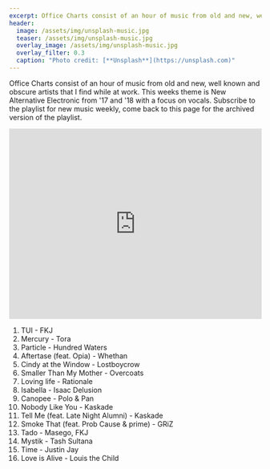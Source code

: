 ```yaml
---
excerpt: Office Charts consist of an hour of music from old and new, well known and obscure artists that I find while at work. This weeks theme is New Alternative Electronic from '17 and '18 with a focus on vocals. Subscribe to the playlist for new music weekly, come back to this page for the archived version of the playlist.
header:
  image: /assets/img/unsplash-music.jpg
  teaser: /assets/img/unsplash-music.jpg
  overlay_image: /assets/img/unsplash-music.jpg
  overlay_filter: 0.3
  caption: "Photo credit: [**Unsplash**](https://unsplash.com)"
---
```


Office Charts consist of an hour of music from old and new, well known and obscure artists that I find while at work. This weeks theme is New Alternative Electronic from '17 and '18 with a focus on vocals. Subscribe to the playlist for new music weekly, come back to this page for the archived version of the playlist.

<iframe src="https://open.spotify.com/embed/user/akrizae/playlist/4JXmqIIGRy6lK1R847qZt6" width="100%" height="380" frameborder="0" allowtransparency="true" allow="encrypted-media"></iframe>

1. TUI - FKJ
2. Mercury - Tora
3. Particle - Hundred Waters
4. Aftertase (feat. Opia) - Whethan
5. Cindy at the Window - Lostboycrow
6. Smaller Than My Mother - Overcoats
7. Loving life - Rationale
8. Isabella - Isaac Delusion
9. Canopee - Polo & Pan
10. Nobody Like You - Kaskade
11. Tell Me (feat. Late Night Alumni) - Kaskade
12. Smoke That (feat. Prob Cause & prime) - GRiZ
13. Tado - Masego, FKJ
14. Mystik - Tash Sultana
15. Time - Justin Jay
16. Love is Alive - Louis the Child

<span style="color:#eee; font-size:0px">
dj
edm
new music
pop music
electronic arts
electronic
house music
trance
dance music
edm music
electronic music
techno
techno music
trance music
electronica
edm concerts
club music
deep house music
best edm songs
electronic dance music
electric song
top edm songs
edm news
edm songs
electronic music festivals
edm dj
electronic music how to make
electronic music maker
electronic band
house music artists
best dance music
popular edm songs
best edm
electronic music genres
electronic music instruments
electronic musical instruments
electronic tuner
best house music
best electronic music
electronic music best
edm dance
electronic music artists
electronic musician
new edm music
top edm
new edm songs
dance electronic
electronica music
types of electronic music
electronic music types
techno dance
house music 2017
top electronic songs
electronic music 80s
80s electronic music
electronic music of the 80s
electronic music in the 80s
club dance music
house music songs
chill electronic music
history of electronic music
best electronic songs
electronic music history
electronic music awards
best edm music
electronic music producer
electronic music production
house music mix
90s electronic music
electronic music 90s
electronic music of the 90s
detroit house music
top edm songs 2016
reddit electronic music
electronic music magazine
techno djs
new electronic music
electronic music news
techno trance
techno dance music
top dance music
house music festival
electronic classical music
electronic music for studying
electronic study music
electronic genres
whats edm music
minimal music
electric track
electronic music software
electronic music machine
house music radio
music guide
electric violin music
electronic music blogs
electronic music youtube
edm hits
new dance music
edm tracks
new house music
techno music 2017
progressive house music
house music origins
popular electronic songs
electroacoustic music
what is electronic music
best edm songs 2016
french electronic music
house music genre
90s techno music
electronic music royalty free
music electronic
electronic music composers
electronic music composition
electronic music 2017
best techno music
underground house music
tech house music
instrumental electronic music
house music dance
dance electronic songs
top edm music
electronic music japan
popular edm
top house music
edm house
edm pop
electronic music japanese
top 10 edm songs
electronic music box
electronic music keyboard
free electronic music
electronic concerts
electronic music nyc
electric dance music
house music djs
top edm charts
latest edm songs
top electronic music
electronic music in germany
dance music genres
top edm tracks
electronic music documentary
edm electronic dance music
new edm tracks
edm dance music
edm styles
best new edm
play techno music
electronic music edm
latest edm
electronic music pad
mixing electronic music
electronic music player
house music download
create electronic music
electronic music creator
free techno music
free dance music
techno music download
electronic music download
trance music download
eletronic music
detroit electronic music
electronic music detroit
good techno music
house dance music
good electronic music
best new edm songs
electronic music guide
early electronic music
edm songs 2016
guide to electronic music
top edm hits
good edm music
edm house music
electronic music definition
electronic music equipment
piano electronic music
electronic music school
electronic music radio
free house music
how to produce electronic music
electronic music pioneers
top 10 edm
dance music production
electronic music chicago
electronic music store
indian electronic music
electronic music festival miami
experimental electronic music
electronic music videos
top techno music
best new electronic music
best electronic dance music
funky house music
electronic music bands
electronic dance music festivals
best dance electronic songs
techno music definition
best edm tracks
best edm 2016
electronic dance music artists
edm top 20
electronic music board
best electronic music software
dance music radio
dance music download
dj electronic music
electronic music dj
electronic music labels
electronic music boston
dance music charts
electronic music podcast
electronic music podcasts
electronic music concerts
electronic music radio stations
electronic music 70s
upbeat electronic music
70s electronic music
electronic music forum
house musik dj
jazz electronic music
electronic music jazz
most popular electronic songs
edm music songs
best new edm music
techno music history
dance electronic artists
best electronic music artists
best electronic music 2016
latest edm music
the best edm songs
edm singers
where to find new edm music
the best edm music
latest edm tracks
top new edm
edm 2016
popular electronic music
good edm
electronic music subgenres
top edm songs this week
electronic music origins
top new edm songs
electronic music stand
electronic music button
electronic music production software
electronic music production courses
electronic music with saxophone
electronic music book
electronic music classes
electronic music app
electronic music programs
electronic music studio
electronic music studios
electronic music houston
electronic music free download
house music production
handmade electronic music
electronic electronic
download house music
dj dance music
music techno
house music charts
electronic music charts
electronic music background
electronic background music
techno music festivals
top dance electronic songs
new techno music
play edm music
soft electronic music
trance dance music
history of electronic dance music
list of electronic music songs
electronic music groups
different types of electronic music
trance house music
listen to edm music
top edm songs right now
electronic music duos
electronic music styles
edm techno
electronic music 2016
popular edm songs 2016
first electronic music
electronic music production books
best electronic djs
electronic dance music school
free trance music
electronic music near me
techno bass music
edm electronic
electronic music theory
electronic music festivals near me
electronic music stream
top 10 electronic songs
electronic music nashville
alternative electronic music
electronic music party
electronic music vegas
electronic music websites
dance music festivals
new edm artists
techno electronic music
electronic music underground
orchestral electronic music
cool electronic music
electronic music songs
electronic music orchestra
electronic music reviews
new electronic songs
play electronic music
top 20 edm songs
electronic country music
happy electronic music
top ten edm songs
electronic trance music
what is electronic dance music
electronic music club
industrial house music
edm dance songs
slow electronic music
jungle electronic music
techno trance music
popular edm music
electronic songs 2016
top edm 2016
most popular edm
edm hits 2016
live electronic music
electron music
electronic music devices
electronic music samples
electronic music synthesizer
best software for making electronic music
electronic bass music
electronic music live setup
digital music composition
house music samples
electronic music record labels
dance music online
latest house music
house music online
the best electronic music
new trance music
house music mp3
electronic music events
electronic music with female vocals
electronics group
smooth electronic music
berlin electronic music
1980s electronic music
edm list
electronic music berlin
top 50 edm songs
electronic music festivals europe
electronic music terms
electronic music sites
edm music 2016
hottest of edm
electronic music examples
atmospheric electronic music
examples of electronic music
edm ranking
techno music radio
trance music app
electronic music course
electronic music college
electronic music on vinyl
electronic music vinyl
electronic music lessons
electronic music orlando
trance music radio
electronic music jobs
electronic music concerts nyc
old techno music
electronic music online
electronic music instruments names and pictures
electronic music art
dance music mp3
electronic composers
how to compose electronic music
electronic music mp3
electronic producer
electronic dance concert
dj edm music
electronic hits
electronic club music
electronic music albums
top edm songs now
electronic music shows
old electronic music
synth electronic music
edm songs list
1970s electronic music
electronic music 1970s
electronic music genre chart
australian electronic music
electronic music quotes
edm music charts
electronic dance music genres
90 techno music
hot edm songs
hot new edm
electronic music wiki
electronic music tutorial
soothing electronic music
electronic disco music
best electronic music albums
2000 electronic music
house music 2010
electronic music no words
80s electronic dance music
edm style music
hard electronic music
electronic music 1990s
analog electronic music
electronic music tools
electronic music t shirts
electronic music kit
best electronic music production software
electronic music history book
electronic musical
electronics for music
electronic music online course
electronic music gifts
electronic music degree
edm music stands for
electronic music contest
music theory for electronic music
hot edm
electronic beat music
electronic music sounds
electronic dance party
techno music online
musica electronica online
learn electronic music
electronic music project
trance music production
electronic music with guitar
electronic music poster
electronic dance music jobs
edm music sites
dj techno music
electronic focus music
best electronic music 80s
most popular electronic music
amsterdam electronic music
top 50 edm
listen to house music
electronic dance music events
house music 2011
edm music website
edm electronics
writing electronic music
new edm hits
electronic world music
trending edm songs
top 20 edm
electronic soundtracks
techno music app
electronic music 1960s
best party edm songs
electronic music 2007
top 10 edm songs 2016
electronic music new releases
best edm hits
electronic music 2012
dancing to electronic music
most popular edm songs 2016
electronic music 2015
edm rave music
current edm hits
electronic music timeline
best edm ever
techno music songs
dance and electronic music
electronic music 2014
music and electronics
top ten edm
best dance edm songs
play electronic dance music
cool electronic songs
edm music list
new electronic music releases
electronic music conference
old electronic songs
electronic music 60s
listen to electronic music
electronic music festivals canada
british electronic music
electronic music no lyrics
electronic music list
top 10 electronic music
best electronic dance
top 5 edm songs
trending edm
new electronica
edm top 50
top electronic dance music
american djs edm
popular electronic music artists
top ten electronic songs
electronic music uk
electronic music hardware
electronic music table
electronic music keyboard online
best electric house
buy edm music
electronic music reader
electronic music ringtone
electronic music gadgets
electronic dance music instruments
electronic music production degree
electronic music theory book
electronic digital music
electronic music keyboard download
best electronic radio
best electronic music maker
best electronic tracks
radio house music
tc electronic music 6000
electronic music university
dance music vinyl
electronic music production techniques
techno music production
electronic music remix
what is electronic music production
dance music software
electronic music dictionary
buy electronic music
buy dance music
house music pages
electronic music journal
electronic music labels uk
radio electronic music
electronic music with acoustic guitar
electronic music residency
electronic dance music radio
electronic music gigs
electronic music library
radio dance music
best electronic music sites
techno music charts
edm music radio
90 electronic music
latest electronic songs
electronic music download free
encyclopedia of electronic music
edm singles
electronic music shop
early techno music
electronic music festivals bc
dance electronic charts
electronic music london
electronic music in london
english electronic music
electronic dance charts
top electronic charts
electronic music honolulu
electronic music in film
electronic music singers
trending dance music
dance music websites
electronic music fest
electronic dance music download
electronic music generator
electronic music workshop
edm trending
edm stands for music
electronic music vancouver
great electronic music
top electronic tracks
heavy techno music
electronic music beats
electronic music quiz
electronic music 1950s
electronic rave music
new edm song on radio
popular electronic dance music
electronic music kansas city
edm pop music
electronic music 2018
hot electronic songs
what's electronic music
top 50 edm songs 2016
electric song 2016
electronic music london clubs
new electronic songs 2016
electronic music 20th century
best rave music 2016
edm house music 2016
best electronic music radio
most popular edm music
house music web
top rave songs 2016
best edm song 2016
top electronic music 2016
top edm tracks 2016
electronic music festivals uk
electronic dance music software
top 10 electronic dance music
techno music audio
edm best songs 2016
best edm 2016 list
trending electronic music
edm 2016 list
electronic music techniques
top 10 electronic music 2016
best rave songs 2016
top 10 edm tracks
electronic music ottawa
emd music 2016
thai electronic music
all techno music
best electronic music app
beginning of electronic music
electronic music 2013
dance and edm
best of 2016 edm
new techno music 2016
best edm dj songs
chance and electronic music
best edm music ever
popular electronic songs 2016
latest edm hits 2016
electronic music hits
electronic music trends 2018
top edm list
romantic electronic music
best edm music 2016
edm dance charts
top edm music 2016
top edm this week
electronic house music 2016
new edm music 2016
electronic music names
electronic music top 40
edm songs 2016 list
new song edm 2016
trending edm songs 2016
electronic music words
the best electronic songs
best edm music of 2016
electronic dance music songs
rave party songs 2016
american electronic music
early electronic music composers
edm list 2016
electronic dance music mp3
techno music house
best edm hits 2016
best edm tracks of 2016
electronic dance music list
latest edm songs 2016
contemporary electronic music
the best of edm 2016
electronic music in france
latest electronic dance music
electronic music hong kong
original electronic music
electronic dance 2016
best 2016 edm songs
edm 2016 music
electronic dj song
best edm songs list
list of edm songs 2016
electronic dance music 90s
electronic music shop london
electronic music wales
electronic music releases
trending edm music
electronic music glasgow
electronic dance music mix
electronic dance music websites
electronic music 1 hour
dance music awards
electronic music services
electronic singles
best electronic music songs
trending dance music 2016
edm new music 2016
electronic music essentials
electronic music 80s hits
electronic music 101
obscure electronic music
electronic music teacher
electronic music jobs london
new edm tracks 2016
electronic music new zealand
edm popular songs 2016
best electronic music download
edm top hits 2016
electronic music performance
electronic music bangkok
all edm songs
best electronic music list
electronic music it started here
edm dj song
dance electronic music 2016
edm musical
hot edm music
all edm
cool edm songs
list of electronic music music
dance edm 2016
top edm songs 2016 list
electronic dance hits
electronic music 1997
best new electronica
electronic music synth
edm best of
best new electronic music 2016
best electronic dance music artist
best new edm songs 2016
top 20 edm songs 2016
latest edm 2016
electronic music unit
popular electronic music 2016
latest best edm tracks
best electronic dance music 2016
edm techno music
where did electronic music come from
the best techno music 2016
latest edm hits
edm tracks 2016
edms music
electronic dance music bands
top 20 electronic songs
electronic music name generator
english edm songs
electronic music winners
edm best of 2016
air electronic music
cool edm music
electronic music explained
new electronic music albums
electronic music structure
top 10 edm tracks 2016
edm club music
top ten edm songs 2016
top electronic dance
techno dance music 2016
latest top edm songs
top 10 best edm songs
electronic music 1980s
electronic hits 2016
edm dance music 2016
edm top chart
edm tune
electronic music gigs london
electronic music jean michel jarre
electronic music jargon
good edm songs 2016
top 10 edm 2016
electronic music vocabulary
edm music chart
electronic music demographics
electronic music festivals in germany
describe electronic music
top ten electronic music
electronic music gift ideas
new electronic artists
top edm charts 2016
best electronic music websites
tc electronic music 6000 price
electronic music elements
electronic xmas music
popular edm tracks
electronic music edmonton
good electronic dance music
top electronic dance music 2016
techno music where
top ten edm 2016
heavy dance music
latest edm tracks 2016
electronic music synthesis
electronic music history timeline
popular edm 2016
electronic music events london
techno music website
best edm tracks 2016
electronic music and chance music
electronic dance music charts
top edm hits 2016
top ten edm tracks
dance & edm
electronic musics
electronic dance music djs
techno music events
dance and electronic
new edm 2016
top edm tracks of 2016
trans house music
hottest edm tracks
top 50 electronic songs
electronic zen music
best edm music list
electronic music korea
popular rave songs 2016
the edm
top 10 best edm
electronic music toronto
latest electronic music
edms songs
top 10 edm music
the best edm 2016
electronic dance music 2016
great edm music
electronic music hashtags
new electronic bands
new edm songs 2016
electronic and chance music
2016 top edm tracks
electronic music 2016 list
electronic music 1995
electronic music today
electronic music industry
canadian electronic music
electric zoo music
edm 2016 top
edm and house
edm music 2016 list
edm music list 2016
new electronic dance music
best edm list
japanese electronic music 80s
electronic music nick collins
electronic music in 6/8
electronic music 80 bpm
electronic music festivals queensland
electronic music 2000s
electronic music 00s
electronic music youtube channels
electronic music zedd
electronic music station gta 5
electronic music 4.0 dj nyk
electronic music in 3 4 time
500 electronic music
french touch-electronic music 01
electronic music yahoo
electronic music 7 hours
electronic music uwa
electronic music school manchester
electronic music vs real music
french electronic music 90s
electronic music xenakis
electronic music and sound design 3
electronic music gta 5
electronic music 4.0
electronic music vol 4
electronic music quotes tumblr
electronic music you and i
electronic music yoga
electronic music kenya
electronic music videos youtube
electronic music iphone 6 wallpaper
electronic music 320kbps
xbox electronic music
electronic music jokes
electronic music 50s
electronic music quebec
xerxes electronic music
electronic music yahel
xenakis electronic music cd
electronic music utrecht
electronic music universe rhode island
electronic music 3d
electronic music kyoto
electronic music 4chan
electronic xylophone music
electronic music reddit
electronic music yahoo answers
electronic music open mic
electronic music january 2018
tc electronic music 6000 mk2
electronic music 5.1
electronic music 60s & 70s
electronic music 70s 80s
electronic music artists 60s
electronic music groups 90s
french electronic music 70s
british electronic music 90s
electronic music festival quebec
remax electronic music rm-535
electronic music 8 bit
electronic music in 5/4
electronic music zine
electronic music genre xword
electronic music player 4 letters
electronic music evolution
electronic music xm radio
electronic music krakow
german electronic music 80s
electronic music 6 letters tr
electronic music 8tracks
electronic music discord
electronic music venues london
electronic music without computer
electronic music artists 70s
electronic music liverpool
electronic music top 50
electronic music quito
electronic music 80s 90s
german electronic music 90s
303 electronic music
electronic music nightclubs
electronic music undergraduate programs
electronic music 2017 best
0day electronic music
electronic music yt
xlr8r electronic music
electronic music quizlet
electronic music zip file
electronic music 3.0 dj nyk
electronic music 1978
electronic music vs edm
electronic music 432hz
electronic music job
electronic music 6 letters
electronic dance music 5k run
electronic music artists 90's
german electronic music 70s
electronic music upbeat
electronic music vs techno
electronic music knoxville tn
electronic music quizzes
electronic music sims 3
electronic music 4sh
electronic music 3 minutes
electronic music youtube 2015
electronic music late 90s
electronic dance music 70s
2016 new edm songs
electronic music 5k
best new edm 2016
electronic music festival zurich
electronic music 3/4
electronic music questions
latest edm music 2016
japanese electronic music 70s
electronic music zurich
top new edm songs 2016
electronic music youtube playlist
ishkur's guide to electronic music 3
electronic music 90s best
best electronic music 70's
electronic music 4chan mu
electronic music leeds
electronic music zagreb</span>
